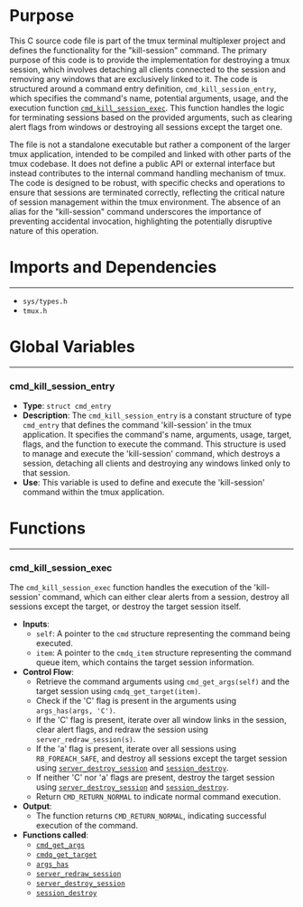 # Purpose
This C source code file is part of the tmux terminal multiplexer project and defines the functionality for the "kill-session" command. The primary purpose of this code is to provide the implementation for destroying a tmux session, which involves detaching all clients connected to the session and removing any windows that are exclusively linked to it. The code is structured around a command entry definition, `cmd_kill_session_entry`, which specifies the command's name, potential arguments, usage, and the execution function [`cmd_kill_session_exec`](#cmd_kill_session_exec). This function handles the logic for terminating sessions based on the provided arguments, such as clearing alert flags from windows or destroying all sessions except the target one.

The file is not a standalone executable but rather a component of the larger tmux application, intended to be compiled and linked with other parts of the tmux codebase. It does not define a public API or external interface but instead contributes to the internal command handling mechanism of tmux. The code is designed to be robust, with specific checks and operations to ensure that sessions are terminated correctly, reflecting the critical nature of session management within the tmux environment. The absence of an alias for the "kill-session" command underscores the importance of preventing accidental invocation, highlighting the potentially disruptive nature of this operation.
# Imports and Dependencies

---
- `sys/types.h`
- `tmux.h`


# Global Variables

---
### cmd_kill_session_entry
- **Type**: `struct cmd_entry`
- **Description**: The `cmd_kill_session_entry` is a constant structure of type `cmd_entry` that defines the command 'kill-session' in the tmux application. It specifies the command's name, arguments, usage, target, flags, and the function to execute the command. This structure is used to manage and execute the 'kill-session' command, which destroys a session, detaching all clients and destroying any windows linked only to that session.
- **Use**: This variable is used to define and execute the 'kill-session' command within the tmux application.


# Functions

---
### cmd_kill_session_exec<!-- {{#callable:cmd_kill_session_exec}} -->
The `cmd_kill_session_exec` function handles the execution of the 'kill-session' command, which can either clear alerts from a session, destroy all sessions except the target, or destroy the target session itself.
- **Inputs**:
    - `self`: A pointer to the `cmd` structure representing the command being executed.
    - `item`: A pointer to the `cmdq_item` structure representing the command queue item, which contains the target session information.
- **Control Flow**:
    - Retrieve the command arguments using `cmd_get_args(self)` and the target session using `cmdq_get_target(item)`.
    - Check if the 'C' flag is present in the arguments using `args_has(args, 'C')`.
    - If the 'C' flag is present, iterate over all window links in the session, clear alert flags, and redraw the session using `server_redraw_session(s)`.
    - If the 'a' flag is present, iterate over all sessions using `RB_FOREACH_SAFE`, and destroy all sessions except the target session using [`server_destroy_session`](server-fn.c.driver.md#server_destroy_session) and [`session_destroy`](session.c.driver.md#session_destroy).
    - If neither 'C' nor 'a' flags are present, destroy the target session using [`server_destroy_session`](server-fn.c.driver.md#server_destroy_session) and [`session_destroy`](session.c.driver.md#session_destroy).
    - Return `CMD_RETURN_NORMAL` to indicate normal command execution.
- **Output**:
    - The function returns `CMD_RETURN_NORMAL`, indicating successful execution of the command.
- **Functions called**:
    - [`cmd_get_args`](cmd.c.driver.md#cmd_get_args)
    - [`cmdq_get_target`](cmd-queue.c.driver.md#cmdq_get_target)
    - [`args_has`](arguments.c.driver.md#args_has)
    - [`server_redraw_session`](server-fn.c.driver.md#server_redraw_session)
    - [`server_destroy_session`](server-fn.c.driver.md#server_destroy_session)
    - [`session_destroy`](session.c.driver.md#session_destroy)


